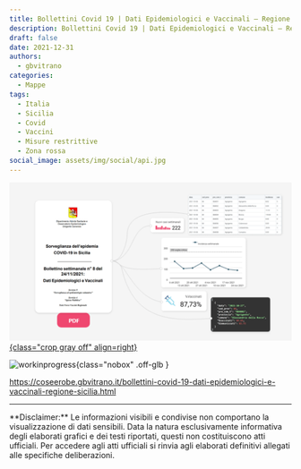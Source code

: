 ```yaml
---
title: Bollettini Covid 19 | Dati Epidemiologici e Vaccinali – Regione Sicilia
description: Bollettini Covid 19 | Dati Epidemiologici e Vaccinali – Regione Sicilia
draft: false
date: 2021-12-31
authors:
  - gbvitrano
categories:
  - Mappe
tags:
  - Italia
  - Sicilia
  - Covid
  - Vaccini
  - Misure restrittive
  - Zona rossa
social_image: assets/img/social/api.jpg
---
```

<style>.md-typeset code { background-color: #fff0!important;}  </style>
[![api](api.webp  "Bollettini Covid 19 | Dati Epidemiologici e Vaccinali – Regione Sicilia" ){class="crop gray off" align=right}](index.md) 

![workinprogress](https://coseerobe.it/assets/img/workinprogress.jpg "Work in progress"){class="nobox" .off-glb }

https://coseerobe.gbvitrano.it/bollettini-covid-19-dati-epidemiologici-e-vaccinali-regione-sicilia.html

<hr>
**Disclaimer:** Le informazioni visibili e condivise non comportano la visualizzazione di dati sensibili. Data la natura esclusivamente informativa degli elaborati grafici e dei testi riportati, questi non costituiscono atti ufficiali. Per accedere agli atti ufficiali si rinvia agli elaborati definitivi allegati alle specifiche deliberazioni.